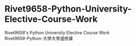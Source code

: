 # Rivet9658-Python-University-Elective-Course-Work
 Rivet9658's Python University Elective Course Work  
 Rivet9658-Python-大學大學選修課
